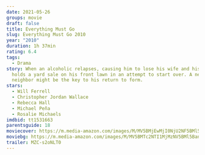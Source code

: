 ```yaml
---
date: 2021-05-26
groups: movie
draft: false
title: Everything Must Go
slug: Everything Must Go 2010
year: "2010"
duration: 1h 37min
rating: 6.4
tags:
  - Drama
story: When an alcoholic relapses, causing him to lose his wife and his job, he
  holds a yard sale on his front lawn in an attempt to start over. A new
  neighbor might be the key to his return to form.
stars:
  - Will Ferrell
  - Christopher Jordan Wallace
  - Rebecca Hall
  - Michael Peña
  - Rosalie Michaels
imdbid: tt1531663
parentsguide: 18
moviecover: https://m.media-amazon.com/images/M/MV5BMjEwMjI0NjU2NF5BMl5BanBnXkFtZTcwMDk5Mjc4NA@@._V1_FMjpg_UX509_.jpg
moviebg: https://m.media-amazon.com/images/M/MV5BMTc2NTI1MjMzNV5BMl5BanBnXkFtZTcwNTYxMTc4Mw@@._V1_FMjpg_UX1280_.jpg
trailer: MZC-s2oNLT0
---
```


